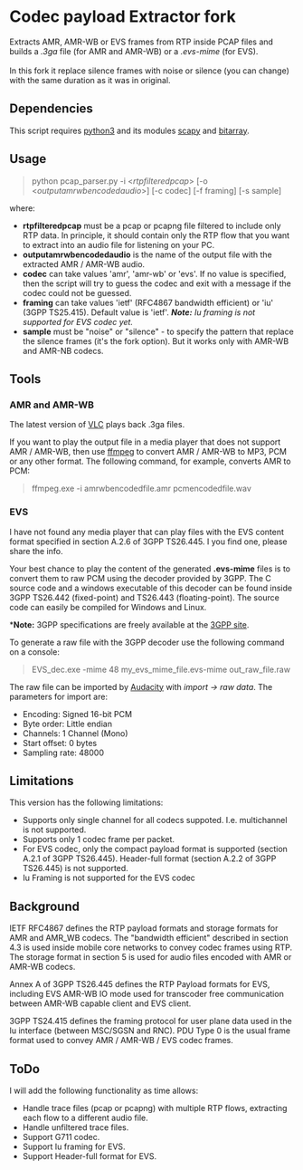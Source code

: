 # Codec payload Extractor fork
Extracts AMR, AMR-WB or EVS frames from RTP inside PCAP files and builds a *.3ga* file (for AMR and AMR-WB) or a *.evs-mime* (for EVS). 
<br><br>
In this fork it replace silence frames with noise or silence (you can change) with the same duration as it was in original.

## Dependencies
This script requires [python3](https://www.python.org/) and its modules [scapy](https://github.com/secdev/scapy) and [bitarray](https://pypi.org/project/bitarray/).

## Usage
>python pcap_parser.py -i <_rtpfilteredpcap_> [-o <_outputamrwbencodedaudio_>] [-c codec] [-f framing] [-s sample]

where:

* **rtpfilteredpcap** must be a pcap or pcapng file filtered to include only RTP data. In principle, it should contain only the RTP flow that you want to extract into an audio file for listening on your PC.
* **outputamrwbencodedaudio** is the name of the output file with the extracted AMR / AMR-WB audio.
* **codec** can take values 'amr', 'amr-wb' or 'evs'. If no value is specified, then the script will try to guess the codec and exit with a message if the codec could not be guessed.
* **framing** can take values 'ietf' (RFC4867 bandwidth efficient) or 'iu' (3GPP TS25.415). Default value is 'ietf'. ***Note:** Iu framing is not supported for EVS codec yet.*
* **sample** must be "noise" or "silence" - to specify the pattern that replace the silence frames (it's the fork option). But it works only with AMR-WB and AMR-NB codecs.

## Tools
### AMR and AMR-WB
The latest version of [VLC](https://www.videolan.org/) plays back .3ga files.

If you want to play the output file in a media player that does not support AMR / AMR-WB, then use [ffmpeg](https://ffmpeg.org/) to convert AMR / AMR-WB to MP3, PCM or any other format. The following command, for example, converts AMR to PCM:

>ffmpeg.exe -i amrwbencodedfile.amr pcmencodedfile.wav

### EVS
I have not found any media player that can play files with the EVS content format specified in section A.2.6 of 3GPP TS26.445. I you find one, please share the info.

Your best chance to play the content of the generated **.evs-mime** files is to convert them to raw PCM using the decoder provided by 3GPP. The C source code and a windows executable of this decoder can be found inside 3GPP TS26.442 (fixed-point) and TS26.443 (floating-point). The source code can easily be compiled for Windows and Linux.

***Note:** 3GPP specifications are freely available at the [3GPP site](http:\\www.3gpp.org).

To generate a raw file with the 3GPP decoder use the following command on a console:

>EVS_dec.exe -mime 48 my_evs_mime_file.evs-mime out_raw_file.raw

The raw file can be imported by [Audacity](https://www.audacityteam.org/) with *import -> raw data*. The parameters for import are:

- Encoding: Signed 16-bit PCM
- Byte order: Little endian
- Channels: 1 Channel (Mono)
- Start offset: 0 bytes
- Sampling rate: 48000

## Limitations
This version has the following limitations:

- Supports only single channel for all codecs suppoted. I.e. multichannel is not supported.
- Supports only 1 codec frame per packet.
- For EVS codec, only the compact payload format is supported (section A.2.1 of 3GPP TS26.445). Header-full format (section A.2.2 of 3GPP TS26.445) is not supported.
- Iu Framing is not supported for the EVS codec

## Background
IETF RFC4867 defines the RTP payload formats and storage formats for AMR and AMR_WB codecs. The "bandwidth efficient" described in section 4.3 is used inside mobile core networks to convey codec frames using RTP. The storage format in section 5 is used for audio files encoded with AMR or AMR-WB codecs.

Annex A of 3GPP TS26.445 defines the RTP Payload formats for EVS, including EVS AMR-WB IO mode used for transcoder free communication between AMR-WB capable client and EVS client.

3GPP TS24.415 defines the framing protocol for user plane data used in the Iu interface (between MSC/SGSN and RNC). PDU Type 0 is the usual frame format used to convey AMR / AMR-WB / EVS codec frames.

## ToDo
I will add the following functionality as time allows:

* Handle trace files (pcap or pcapng) with multiple RTP flows, extracting each flow to a different audio file.
* Handle unfiltered trace files.
* Support G711 codec.
* Support Iu framing for EVS.
* Support Header-full format for EVS.
